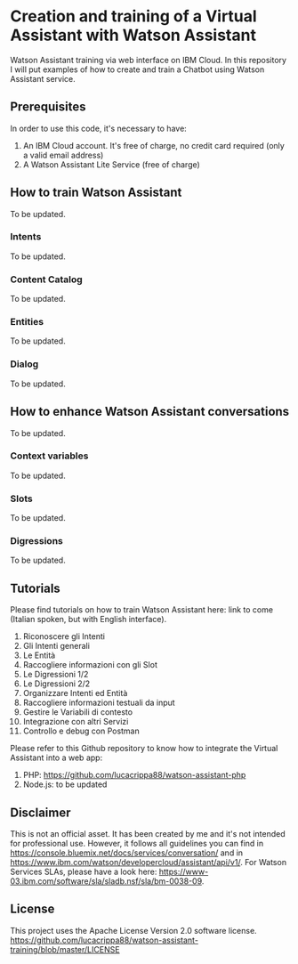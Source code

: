 # Creation and training of a Virtual Assistant with Watson Assistant

Watson Assistant training via web interface on IBM Cloud. In this repository I will put examples of how to create and train a Chatbot using Watson Assistant service.


## Prerequisites

In order to use this code, it's necessary to have:

1. An IBM Cloud account. It's free of charge, no credit card required (only a valid email address)
2. A Watson Assistant Lite Service (free of charge)


## How to train Watson Assistant

To be updated.

### Intents

To be updated.

### Content Catalog

To be updated.

### Entities

To be updated.

### Dialog

To be updated.


## How to enhance Watson Assistant conversations

To be updated.

### Context variables

To be updated.

### Slots

To be updated.

### Digressions

To be updated.


## Tutorials

Please find tutorials on how to train Watson Assistant here: link to come (Italian spoken, but with English interface).

1. Riconoscere gli Intenti
2. Gli Intenti generali
3. Le Entità
4. Raccogliere informazioni con gli Slot
5. Le Digressioni 1/2
6. Le Digressioni 2/2
7. Organizzare Intenti ed Entità
8. Raccogliere informazioni testuali da input
9. Gestire le Variabili di contesto
10. Integrazione con altri Servizi
11. Controllo e debug con Postman

Please refer to this Github repository to know how to integrate the Virtual Assistant into a web app:
1. PHP: https://github.com/lucacrippa88/watson-assistant-php
2. Node.js: to be updated

## Disclaimer

This is not an official asset. It has been created by me and it's not intended for professional use. However, it follows all guidelines you can find in https://console.bluemix.net/docs/services/conversation/ and in https://www.ibm.com/watson/developercloud/assistant/api/v1/.
For Watson Services SLAs, please have a look here: https://www-03.ibm.com/software/sla/sladb.nsf/sla/bm-0038-09.

## License

This project uses the Apache License Version 2.0 software license. https://github.com/lucacrippa88/watson-assistant-training/blob/master/LICENSE
